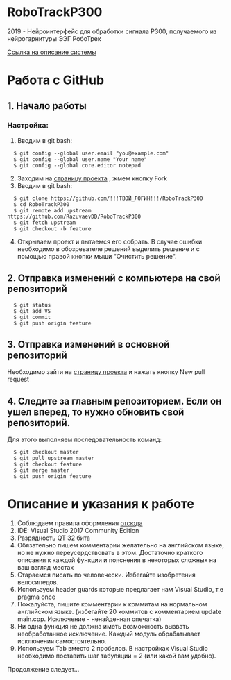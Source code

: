 ﻿# RoboTrackP300
2019 - Нейроинтерфейс для обработки сигнала P300, получаемого из нейрогарнитуры ЭЭГ РобоТрек

[Ссылка на описание системы](https://robotrack-rus.ru/wiki/nejrotexnologii)

# Работа с GitHub
## 1. Начало работы

### Настройка:
  1. Вводим в git bash:
  ```
    $ git config --global user.email "you@example.com"
    $ git config --global user.name "Your name"
    $ git config --global core.editor notepad
  ```
  2. Заходим на [страницу проекта](https://github.com/RazuvaevDD/RoboTrackP300) , жмем кнопку Fork 
  3. Вводим в git bash:
  ```
    $ git clone https://github.com/!!!ТВОЙ_ЛОГИН!!!/RoboTrackP300
    $ cd RoboTrackP300
    $ git remote add upstream https://github.com/RazuvaevDD/RoboTrackP300
    $ git fetch upstream
    $ git checkout -b feature
  ```
  4. Открываем проект и пытаемся его собрать. В случае ошибки необходимо в обозревателе решений выделить решение и с помощью правой кнопки мыши "Очистить решение".

## 2. Отправка изменений с компьютера на свой репозиторий 
```
  $ git status
  $ git add VS
  $ git commit
  $ git push origin feature
```
## 3. Отправка изменений в основной репозиторий

Необходимо зайти на [страницу проекта](https://github.com/RazuvaevDD/RoboTrackP300) и нажать кнопку New pull request

## 4. Следите за главным репозиторием. Если он ушел вперед, то нужно обновить свой репозиторий. 
Для этого выполняем последовательность команд:
```
  $ git checkout master
  $ git pull upstream master
  $ git checkout feature
  $ git merge master
  $ git push origin feature
```
# Описание и указания к работе

1. Соблюдаем правила оформления [отсюда](https://vk.com/doc68214078_474918649?hash=f56f1f25b0f0ec572c&dl=50ac88b3984861fbfb) 
2. IDE: Visual Studio 2017 Community Edition
3. Разрядность QT 32 бита
4. Обязательно пишем комментарии желательно на английском языке, но не нужно переусердствовать в этом. Достаточно краткого описания к каждой функции и пояснения в некоторых сложных на ваш взгляд местах
5. Стараемся писать по человечески. Избегайте изобретения велосипедов.
6. Используем header guards которые предлагает нам Visual Studio, т.е pragma once
7. Пожалуйста, пишите комментарии к коммитам на нормальном английском языке. (избегайте 20 коммитов c комментарием update main.cpp. Исключение - ненайденная опечатка)
8. Ни одна функция не должна иметь возможность вызвать необработанное исключение. Каждый модуль обрабатывает исключения самостоятельно. 
9. Используем Tab вместо 2 пробелов. В настройках Visual Studio необходимо поставить шаг табуляции = 2 (или какой вам удобно). 

Продолжение следует...
